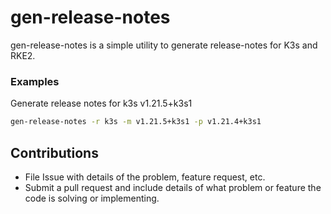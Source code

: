 # gen-release-notes

gen-release-notes is a simple utility to generate release-notes for K3s and RKE2.

### Examples

Generate release notes for k3s v1.21.5+k3s1

```sh
gen-release-notes -r k3s -m v1.21.5+k3s1 -p v1.21.4+k3s1
```

## Contributions

* File Issue with details of the problem, feature request, etc.
* Submit a pull request and include details of what problem or feature the code is solving or implementing.
